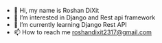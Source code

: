 - 👋 Hi, my name is Roshan DiXit
- 👀 I’m interested in Django and Rest api framework
- 🌱 I’m currently learning Django Rest API
- 📫 How to reach me roshandixit2317@gmail.com

<!---
RDX023/RDX023 is a ✨ special ✨ repository because its `README.md` (this file) appears on your GitHub profile.
You can click the Preview link to take a look at your changes.
--->
